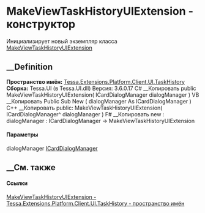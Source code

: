 # MakeViewTaskHistoryUIExtension - конструктор
Инициализирует новый экземпляр класса
[MakeViewTaskHistoryUIExtension](T_Tessa_Extensions_Platform_Client_UI_TaskHistory_MakeViewTaskHistoryUIExtension.htm)
##  __Definition
 **Пространство имён:**
[Tessa.Extensions.Platform.Client.UI.TaskHistory](N_Tessa_Extensions_Platform_Client_UI_TaskHistory.htm)  
 **Сборка:** Tessa.UI (в Tessa.UI.dll) Версия: 3.6.0.17
C# __Копировать
     public MakeViewTaskHistoryUIExtension(
    	ICardDialogManager dialogManager
    )
VB __Копировать
     Public Sub New ( 
    	dialogManager As ICardDialogManager
    )
C++ __Копировать
     public:
    MakeViewTaskHistoryUIExtension(
    	ICardDialogManager^ dialogManager
    )
F# __Копировать
     new : 
            dialogManager : ICardDialogManager -> MakeViewTaskHistoryUIExtension
#### Параметры
dialogManager [ICardDialogManager](T_Tessa_UI_Cards_ICardDialogManager.htm)
## __См. также
#### Ссылки
[MakeViewTaskHistoryUIExtension -
](T_Tessa_Extensions_Platform_Client_UI_TaskHistory_MakeViewTaskHistoryUIExtension.htm)
[Tessa.Extensions.Platform.Client.UI.TaskHistory - пространство
имён](N_Tessa_Extensions_Platform_Client_UI_TaskHistory.htm)
